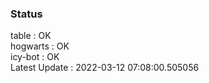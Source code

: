 ### Status


table : OK  
hogwarts : OK  
icy-bot : OK  
Latest Update : 2022-03-12 07:08:00.505056
